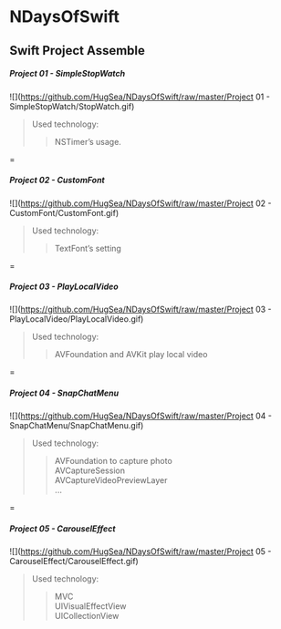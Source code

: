 # NDaysOfSwift
## Swift Project Assemble 

##### Project 01 - SimpleStopWatch<br>
![](https://github.com/HugSea/NDaysOfSwift/raw/master/Project 01 - SimpleStopWatch/StopWatch.gif)<br>
>Used technology:
>>NSTimer’s usage.

=
##### Project 02 - CustomFont
![](https://github.com/HugSea/NDaysOfSwift/raw/master/Project 02 - CustomFont/CustomFont.gif)<br>
>Used technology:
>>TextFont’s setting

=
##### Project 03 - PlayLocalVideo
![](https://github.com/HugSea/NDaysOfSwift/raw/master/Project 03 - PlayLocalVideo/PlayLocalVideo.gif)<br>
>Used technology:
>>AVFoundation and AVKit play local video

=
##### Project 04 - SnapChatMenu
![](https://github.com/HugSea/NDaysOfSwift/raw/master/Project 04 - SnapChatMenu/SnapChatMenu.gif)<br>
>Used technology:
>>AVFoundation to capture photo<br>
>>AVCaptureSession<br>
>>AVCaptureVideoPreviewLayer<br>
>>...

=
##### Project 05 - CarouselEffect
![](https://github.com/HugSea/NDaysOfSwift/raw/master/Project 05 - CarouselEffect/CarouselEffect.gif)<br>
>Used technology:
>>MVC<br>
>>UIVisualEffectView<br>
>>UICollectionView

